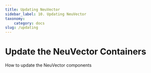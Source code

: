 ```yaml
---
title: Updating NeuVector
sidebar_label: 10. Updating NeuVector
taxonomy:
    category: docs
slug: /updating
---
```


# Update the NeuVector Containers

How to update the NeuVector components
